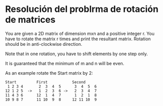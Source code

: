 # Resolución del problrma de rotación de matrices

You are given a 2D matrix of dimension mxn and a positive integer r. You have to rotate the matrix r times and print the resultant matrix. Rotation should be in anti-clockwise direction.

Note that in one rotation, you have to shift elements by one step only.

It is guaranteed that the minimum of m and n will be even.

As an example rotate the Start matrix by 2:

    Start         First           Second
     1 2 3 4       2  3  4  5      3  4  5  6
    12 1 2 5  ->   1  2  3  6 ->   2  3  4  7
    11 4 3 6      12  1  4  7      1  2  1  8
    10 9 8 7      11 10  9  8     12 11 10  9

